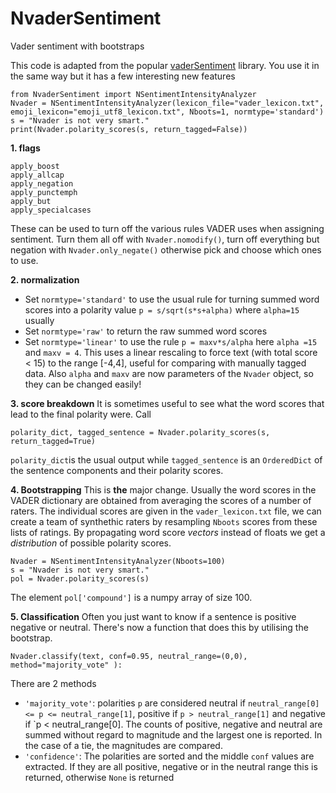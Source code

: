 # NvaderSentiment
Vader sentiment with bootstraps

This code is adapted from the popular [vaderSentiment](https://github.com/cjhutto/vaderSentiment/tree/master) library. You use it in the same way but it has a few interesting new features
```
from NvaderSentiment import NSentimentIntensityAnalyzer
Nvader = NSentimentIntensityAnalyzer(lexicon_file="vader_lexicon.txt", emoji_lexicon="emoji_utf8_lexicon.txt", Nboots=1, normtype='standard')
s = "Nvader is not very smart." 
print(Nvader.polarity_scores(s, return_tagged=False))
```
**1. flags**
```
apply_boost
apply_allcap 
apply_negation 
apply_punctemph 
apply_but
apply_specialcases
```

These can be used to turn off the various rules VADER uses when assigning sentiment. Turn them all off with `Nvader.nomodify()`, turn off everything but negation with `Nvader.only_negate()` otherwise pick and choose which ones to use.

**2. normalization**
 - Set `normtype='standard'` to use the usual rule for turning summed word scores into a polarity value `p = s/sqrt(s*s+alpha)` where `alpha=15` usually
 - Set `normtype='raw'` to return the raw summed word scores
 - Set `normtype='linear'` to use the rule `p = maxv*s/alpha` here `alpha =15` and `maxv = 4`. This uses a linear rescaling to force text (with total score < 15) to the range [-4,4], useful for comparing with manually tagged data.
Also `alpha` and `maxv` are now parameters of the `Nvader` object, so they can be changed easily!

**3. score breakdown**
It is sometimes useful to see what the word scores that lead to the final polarity were. Call
```
polarity_dict, tagged_sentence = Nvader.polarity_scores(s, return_tagged=True)
```
`polarity_dict`is the usual output while `tagged_sentence` is an `OrderedDict` of the sentence components and their polarity scores.

**4. Bootstrapping**
This is **the** major change. Usually the word scores in the VADER dictionary are obtained from averaging the scores of a number of raters. The individual scores are given in the 
`vader_lexicon.txt` file, we can create a team of synthethic raters by resampling `Nboots` scores from these lists of ratings. By propagating word score *vectors* instead of floats we get a 
*distribution* of possible polarity scores.
```
Nvader = NSentimentIntensityAnalyzer(Nboots=100)
s = "Nvader is not very smart." 
pol = Nvader.polarity_scores(s)
```
The element `pol['compound']` is a numpy array of size 100.

**5. Classification**
Often you just want to know if a sentence is positive negative or neutral. There's now a function that does this by utilising the bootstrap.
```
Nvader.classify(text, conf=0.95, neutral_range=(0,0), method="majority_vote" ):
```

There are 2 methods
 - `'majority_vote'`: polarities `p` are considered neutral if `neutral_range[0] <= p <= neutral_range[1]`, positive if `p > neutral_range[1]` and negative if `p < neutral_range[0].
The counts of positive, negative and neutral are summed without regard to magnitude and the largest one is reported. In the case of a tie, the magnitudes are compared.
 - `'confidence'`: The polarities are sorted and the middle `conf` values are extracted. If they are all positive, negative or in the neutral range this is returned, otherwise `None` is returned






















